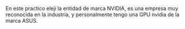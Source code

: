 En este practico eleji la entidad de marca NVIDIA, es una empresa muy reconocida en la industria, y personalmente tengo una GPU nvidia de la marca ASUS.
